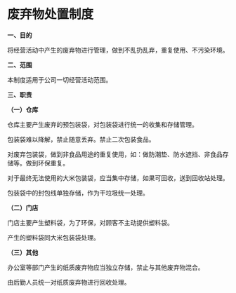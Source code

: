 # 废弃物处置制度

**一、目的**

将经营活动中产生的废弃物进行管理，做到不乱扔乱弃，重复使用、不污染环境。

**二、范围**

本制度适用于公司一切经营活动范围。

**三、职责**

**（一）仓库**

仓库主要产生废弃的预包装袋，对包装袋进行统一的收集和存储管理。

包装袋难以降解，禁止随意丢弃。禁止二次包装食品。

对废弃包装袋，做到非食品用途的重复使用，如：做防潮垫、防水遮挡、非食品存储等。做到环保重复。

对于最终无法使用的大米包装袋，应当集中存储，如果可回收，送到回收站处理。

包装袋中的封包线单独存储，作为干垃圾统一处理。

**（二）门店**

门店主要产生塑料袋，为了环保，对顾客不主动提供塑料袋。

产生的塑料袋同大米包装袋处理。

**（三）其他**

办公室等部门产生的纸质废弃物应当独立存储，禁止与其他废弃物混合。

由后勤人员统一对纸质废弃物进行回收处理。


